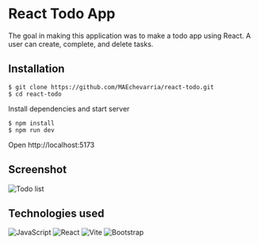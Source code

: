 # React Todo App
The goal in making this application was to make a todo app using React. A user can create, complete, and delete tasks.

## Installation
```
$ git clone https://github.com/MAEchevarria/react-todo.git
$ cd react-todo
```
Install dependencies and start server
```
$ npm install
$ npm run dev
```
Open http://localhost:5173

## Screenshot
![Todo list](/react-todo/screenshot/screenshot.png?raw=true "Todo list screenshot")

## Technologies used
![JavaScript](https://img.shields.io/badge/javascript-%23323330.svg?style=for-the-badge&logo=javascript&logoColor=%23F7DF1E)
![React](https://img.shields.io/badge/react-%2320232a.svg?style=for-the-badge&logo=react&logoColor=%2361DAFB)
![Vite](https://img.shields.io/badge/vite-%23646CFF.svg?style=for-the-badge&logo=vite&logoColor=white)
![Bootstrap](https://img.shields.io/badge/bootstrap-%23563D7C.svg?style=for-the-badge&logo=bootstrap&logoColor=white)